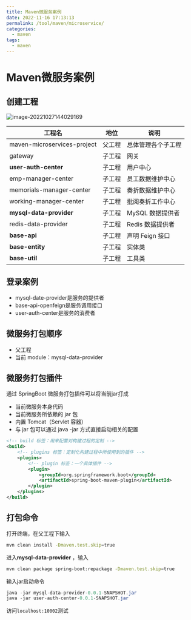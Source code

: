 ```yaml
---
title: Maven微服务案例
date: 2022-11-16 17:13:13
permalink: /tool/maven/microservice/
categories:
  - maven
tags:
  - maven
---
```


# Maven微服务案例

## 创建工程

![image-20221027144029169](https://cdn.staticaly.com/gh/jinmunan/imgs@master/tool/maven/microservice/image-20221027144029169.png)

| 工程名                      | 地位   | 说明               |
| --------------------------- | ------ | ------------------ |
| maven-microservices-project | 父工程 | 总体管理各个子工程 |
| gateway                     | 子工程 | 网关               |
| **user-auth-center**        | 子工程 | 用户中心           |
| emp-manager-center          | 子工程 | 员工数据维护中心   |
| memorials-manager-center    | 子工程 | 奏折数据维护中心   |
| working-manager-center      | 子工程 | 批阅奏折工作中心   |
| **mysql-data-provider**     | 子工程 | MySQL 数据提供者   |
| redis-data-provider         | 子工程 | Redis 数据提供者   |
| **base-api**                | 子工程 | 声明 Feign 接口    |
| **base-entity**             | 子工程 | 实体类             |
| **base-util**               | 子工程 | 工具类             |

## 登录案例

- mysql-date-provider是服务的提供者
- base-api-openfeign是服务调用接口
- user-auth-center是服务的消费者

## 微服务打包顺序

- 父工程
- 当前 module：mysql-data-provider

## 微服务打包插件

通过 SpringBoot 微服务打包插件可以将当前jar打成

- 当前微服务本身代码
- 当前微服务所依赖的 jar 包
- 内置 Tomcat（Servlet 容器）
- 与 jar 包可以通过 java -jar 方式直接启动相关的配置

```xml
<!-- build 标签：用来配置对构建过程的定制 -->
<build>
    <!-- plugins 标签：定制化构建过程中所使用到的插件 -->
	<plugins>
        <!-- plugin 标签：一个具体插件 -->
		<plugin>
			<groupId>org.springframework.boot</groupId>
			<artifactId>spring-boot-maven-plugin</artifactId>
		</plugin>
	</plugins>
</build>
```

## 打包命令

打开终端，在父工程下输入

 ```sh
 mvn clean install -Dmaven.test.skip=true
 ```

进入**mysql-data-provider**  ，输入

```sh
mvn clean package spring-boot:repackage -Dmaven.test.skip=true
```

输入jar启动命令

```java
java -jar mysql-data-provider-0.0.1-SNAPSHOT.jar
java -jar user-auth-center-0.0.1-SNAPSHOT.jar
```

访问`localhost:10002`测试
